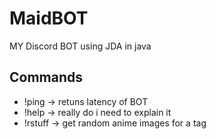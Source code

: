# MaidBOT
MY Discord BOT using JDA in java
 ## Commands
 - !ping -> retuns latency of BOT
 - !help -> really do i need to explain it
 - !rstuff -> get random anime images for a tag
